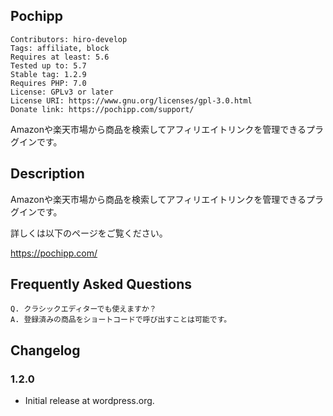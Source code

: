 ## Pochipp

```
Contributors: hiro-develop
Tags: affiliate, block
Requires at least: 5.6
Tested up to: 5.7
Stable tag: 1.2.9
Requires PHP: 7.0
License: GPLv3 or later
License URI: https://www.gnu.org/licenses/gpl-3.0.html
Donate link: https://pochipp.com/support/
```

Amazonや楽天市場から商品を検索してアフィリエイトリンクを管理できるプラグインです。

## Description

Amazonや楽天市場から商品を検索してアフィリエイトリンクを管理できるプラグインです。

詳しくは以下のページをご覧ください。

https://pochipp.com/


## Frequently Asked Questions

```
Q. クラシックエディターでも使えますか？
A. 登録済みの商品をショートコードで呼び出すことは可能です。
```

## Changelog 

### 1.2.0

- Initial release at wordpress.org.
